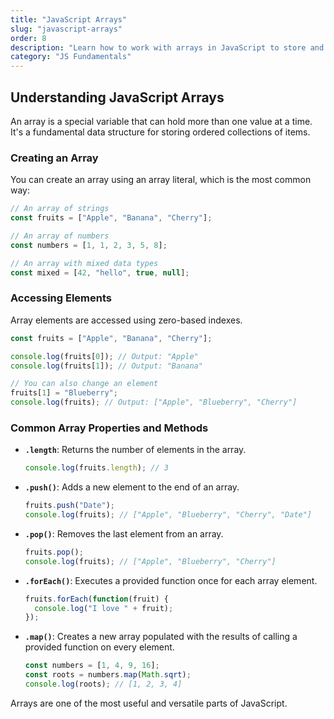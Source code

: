 ```yaml
---
title: "JavaScript Arrays"
slug: "javascript-arrays"
order: 8
description: "Learn how to work with arrays in JavaScript to store and manipulate collections of data."
category: "JS Fundamentals"
---
```


## Understanding JavaScript Arrays

An array is a special variable that can hold more than one value at a time. It's a fundamental data structure for storing ordered collections of items.

### Creating an Array

You can create an array using an array literal, which is the most common way:

```javascript
// An array of strings
const fruits = ["Apple", "Banana", "Cherry"];

// An array of numbers
const numbers = [1, 1, 2, 3, 5, 8];

// An array with mixed data types
const mixed = [42, "hello", true, null];
```

### Accessing Elements

Array elements are accessed using zero-based indexes.

```javascript
const fruits = ["Apple", "Banana", "Cherry"];

console.log(fruits[0]); // Output: "Apple"
console.log(fruits[1]); // Output: "Banana"

// You can also change an element
fruits[1] = "Blueberry";
console.log(fruits); // Output: ["Apple", "Blueberry", "Cherry"]
```

### Common Array Properties and Methods

-   **`.length`**: Returns the number of elements in the array.
    ```javascript
    console.log(fruits.length); // 3
    ```

-   **`.push()`**: Adds a new element to the end of an array.
    ```javascript
    fruits.push("Date");
    console.log(fruits); // ["Apple", "Blueberry", "Cherry", "Date"]
    ```

-   **`.pop()`**: Removes the last element from an array.
    ```javascript
    fruits.pop();
    console.log(fruits); // ["Apple", "Blueberry", "Cherry"]
    ```

-   **`.forEach()`**: Executes a provided function once for each array element.
    ```javascript
    fruits.forEach(function(fruit) {
      console.log("I love " + fruit);
    });
    ```

-   **`.map()`**: Creates a new array populated with the results of calling a provided function on every element.
    ```javascript
    const numbers = [1, 4, 9, 16];
    const roots = numbers.map(Math.sqrt);
    console.log(roots); // [1, 2, 3, 4]
    ```

Arrays are one of the most useful and versatile parts of JavaScript.
